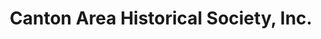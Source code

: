 ---
layout: repo
title: "Canton Area Historical Society, Inc."
id: 13288
permalink: repos/13288/
---